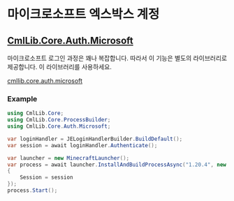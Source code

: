 # 마이크로소프트 엑스박스 계정

## [CmlLib.Core.Auth.Microsoft](../../auth.microsoft/cmllib.core.auth.microsoft/)

마이크로소프트 로그인 과정은 꽤나 복잡합니다. 따라서 이 기능은 별도의 라이브러리로 제공합니다. 이 라이브러리를 사용하세요.

[cmllib.core.auth.microsoft](../../auth.microsoft/cmllib.core.auth.microsoft/ "mention")

### **Example**

```csharp
using CmlLib.Core;
using CmlLib.Core.ProcessBuilder;
using CmlLib.Core.Auth.Microsoft;

var loginHandler = JELoginHandlerBuilder.BuildDefault();
var session = await loginHandler.Authenticate();

var launcher = new MinecraftLauncher();
var process = await launcher.InstallAndBuildProcessAsync("1.20.4", new MLaunchOption
{
    Session = session
});
process.Start();
```
